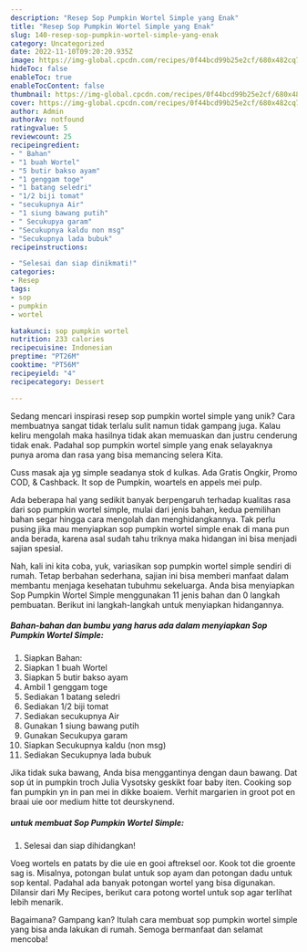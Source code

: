 ```yaml
---
description: "Resep Sop Pumpkin Wortel Simple yang Enak"
title: "Resep Sop Pumpkin Wortel Simple yang Enak"
slug: 140-resep-sop-pumpkin-wortel-simple-yang-enak
category: Uncategorized
date: 2022-11-10T09:20:20.935Z
image: https://img-global.cpcdn.com/recipes/0f44bcd99b25e2cf/680x482cq70/sop-pumpkin-wortel-simple-foto-resep-utama.jpg
hideToc: false
enableToc: true
enableTocContent: false
thumbnail: https://img-global.cpcdn.com/recipes/0f44bcd99b25e2cf/680x482cq70/sop-pumpkin-wortel-simple-foto-resep-utama.jpg
cover: https://img-global.cpcdn.com/recipes/0f44bcd99b25e2cf/680x482cq70/sop-pumpkin-wortel-simple-foto-resep-utama.jpg
author: Admin
authorAv: notfound
ratingvalue: 5
reviewcount: 25
recipeingredient:
- " Bahan"
- "1 buah Wortel"
- "5 butir bakso ayam"
- "1 genggam toge"
- "1 batang seledri"
- "1/2 biji tomat"
- "secukupnya Air"
- "1 siung bawang putih"
- " Secukupya garam"
- "Secukupnya kaldu non msg"
- "Secukupnya lada bubuk"
recipeinstructions:

- "Selesai dan siap dinikmati!"
categories:
- Resep
tags:
- sop
- pumpkin
- wortel

katakunci: sop pumpkin wortel 
nutrition: 233 calories
recipecuisine: Indonesian
preptime: "PT26M"
cooktime: "PT56M"
recipeyield: "4"
recipecategory: Dessert

---
```





Sedang mencari inspirasi resep sop pumpkin wortel simple yang unik? Cara membuatnya sangat tidak terlalu sulit namun tidak gampang juga. Kalau keliru mengolah maka hasilnya tidak akan memuaskan dan justru cenderung tidak enak. Padahal sop pumpkin wortel simple yang enak selayaknya punya aroma dan rasa yang bisa memancing selera Kita.





Cuss masak aja yg simple seadanya stok d kulkas. Ada Gratis Ongkir, Promo COD, &amp; Cashback. It sop de Pumpkin, woartels en appels mei pulp.

Ada beberapa hal yang sedikit banyak berpengaruh terhadap kualitas rasa dari sop pumpkin wortel simple, mulai dari jenis bahan, kedua pemilihan bahan segar hingga cara mengolah dan menghidangkannya. Tak perlu pusing jika mau menyiapkan sop pumpkin wortel simple enak di mana pun anda berada, karena asal sudah tahu triknya maka hidangan ini bisa menjadi sajian spesial.






Nah, kali ini kita coba, yuk, variasikan sop pumpkin wortel simple sendiri di rumah. Tetap berbahan sederhana, sajian ini bisa memberi manfaat dalam membantu menjaga kesehatan tubuhmu sekeluarga. Anda bisa menyiapkan Sop Pumpkin Wortel Simple menggunakan 11 jenis bahan dan 0 langkah pembuatan. Berikut ini langkah-langkah untuk menyiapkan hidangannya.

<!--inarticleads1-->

##### Bahan-bahan dan bumbu yang harus ada dalam menyiapkan Sop Pumpkin Wortel Simple:

1. Siapkan  Bahan:
1. Siapkan 1 buah Wortel
1. Siapkan 5 butir bakso ayam
1. Ambil 1 genggam toge
1. Sediakan 1 batang seledri
1. Sediakan 1/2 biji tomat
1. Sediakan secukupnya Air
1. Gunakan 1 siung bawang putih
1. Gunakan  Secukupya garam
1. Siapkan Secukupnya kaldu (non msg)
1. Sediakan Secukupnya lada bubuk


Jika tidak suka bawang, Anda bisa menggantinya dengan daun bawang. Dat sop út in pumpkin troch Julia Vysotsky geskikt foar baby iten. Cooking sop fan pumpkin yn in pan mei in dikke boaiem. Verhit margarien in groot pot en braai uie oor medium hitte tot deurskynend. 

<!--inarticleads2-->

#####  untuk membuat Sop Pumpkin Wortel Simple:


1. Selesai dan siap dihidangkan!

Voeg wortels en patats by die uie en gooi aftreksel oor. Kook tot die groente sag is. Misalnya, potongan bulat untuk sop ayam dan potongan dadu untuk sop kental. Padahal ada banyak potongan wortel yang bisa digunakan. Dilansir dari My Recipes, berikut cara potong wortel untuk sop agar terlihat lebih menarik. 

Bagaimana? Gampang kan? Itulah cara membuat sop pumpkin wortel simple yang bisa anda lakukan di rumah. Semoga bermanfaat dan selamat mencoba!
